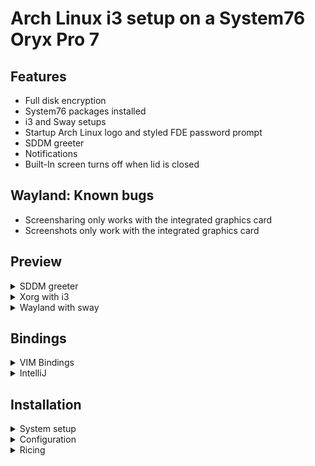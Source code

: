 # Arch Linux i3 setup on a System76 Oryx Pro 7
## Features
* Full disk encryption
* System76 packages installed
* i3 and Sway setups
* Startup Arch Linux logo and styled FDE password prompt
* SDDM greeter
* Notifications 
* Built-In screen turns off when lid is closed

## Wayland: Known bugs
* Screensharing only works with the integrated graphics card
* Screenshots only work with the integrated graphics card

## Preview
<details>
<summary>SDDM greeter</summary>

![greeter](preview/greeter.png)
</details>

<details>
<summary>Xorg with i3</summary>

![i3](preview/i3.png)
</details>
<details>
<summary>Wayland with sway</summary>

![sway](preview/sway.png)
</details>

## Bindings
<details>
<summary>VIM Bindings</summary>

### Moving
#### Words
* **b**: Move to the start of the **previous** word
* **w**: Move to the start of the **next** word
* **e**: Move to the end of the word
#### Lines
* **0**: Move to the start of the line
* **^**: Move to the first **non-blank** character of the line
* **$**: Move to the end of the line
* **:<LINE_NUMBER>**: Move to a specific line
* **G**: Move to the end of the file
* **gg**: Move to the begginning of the file

### Inserting Text
* **a**: Insert **after** the cursor
* **A**: Insert at the **end** of the line
* **o**: Insert **below** the current line
* **O**: Insert **above** the current line

### Editing Text
* **r**: Replace a single character and return to command mode
* **cc**: **Replace (its in the clipboard)** entire line and go into insert mode
* **c<MOVEMENT CHARACTER>**: Replace from the cursor to whereever specified after
* **J / gJ**: Merge with the line below with or without a space
* **u**: Undo
* **CTRL + r**: Redo
* **w !sudo tee %**: Write file using sudo and tee

### Copy and Paste
* **yy**: Copy line
* **dd**: Cut line
* **p**: Paste **after** the cursor
* **P**: Paste **before** the cursor

### Selecting
* **v**: Select by character
* **V**: Select by line
* **CTRL + v**: Select by block mode
* **y**: Copy selected
* **d**: Cut selected
* **u**: Change to lowercase
* **U**: Change to uppercase

### Searching
* **(/|?)pattern**: Forward or backward pattern search
* **n**: Repeat search in same direction
* **N**: Repeat search in oppsosite direction

</details>
<details>
<summary>IntelliJ</summary>

* **CTRL + ALT + R**: Rename
* **CTRL + ALT + T**: Sorround with
* **CTRL + ALT + V**: Extract local variable
* **CTRL + ALT + F**: Extract to field
* **CTRL + ALT + N**: Inline
* **CTRL + ALT + M**: Extract method

</details>

## Installation
<details>
<summary>System setup</summary>

### Create a bootable ArchLinux USB drive
```sh
sudo umount /dev/sdx
sudo dd bs=4M if=arch_linux.ISO of=/dev/sdb status=progress
```

Insert drive and reboot into the drive.

### Installation convinience
```sh
# Available keyboard layouts
ls /usr/share/kbd/keymaps/**/*.map.gz
loadkeys de-latin1

# Adjust TTY font size
ls /usr/share/kbd/consolefonts | grep -P "[2-9]\d+\.ps"
# Use the biggest font you can find
setfont latarcyrheb-sun32
```

### Verify boot mode
If it shows an output it uses UEFI, if not it uses BIOS
```sh
ls /sys/firmware/efi/efivars
```
This tutorial only supports UEFI.

### Setting up an internet connection
```sh
# Verify your connection
ping www.google.com

# If not try this
## Ethernet
### Find adapters
ip link
### Configure adapter
ip link set NIC up
dhclient NIC

## Wireless
ip link
ip link set wlan0 up
### Chose on variant
#### No encryption
iw dev wlan0 connect “your_essid”
#### WEP
iw dev wlan0 connect “your_essid” key 0:your_key
#### WPA/WPA2
wpa_passphrase my_essid my_passphrase > /etc/wpa_supplicant/my_essid.conf
wpa_supplicant -c /etc/wpa_supplicant/my_essid.conf -i wlan0
wpa_supplicant -B -c /etc/wpa_supplicant/my_essid.conf -i wlan0
dhclient wlan0

# Verify your connection
ping www.google.com
```

### Update system clock
```sh
timedatectl set-ntp true
```

### Prepare for LUKS encryption
```sh
modprobe dm-crypt
modprobe dm-mod
```

### Prepare disks
```sh
# Find your disk for me its nvme1n1
lsblk

# You may have to remove partitions before
# Follow the instructions d, enter, select partition, repeat
fdisk /dev/nvme0n1

# Choose gpt
cfdisk /dev/nvme0n1
# Create 3 partitions
## Goto new, enter size and select type, 'Free Space'
## First: Size: 256MB, Type: 'EFI'
## Second: Size: 512MB, Type: 'ext4'
## Third: Size: Rest, Type: 'ext4'
## Goto write and press enter
```

#### Encrypt root partition
```sh
# Confirm with uppercase YES and type desired password
cryptsetup luksFormat /dev/nvme0n1p3

# Open it, it will prompt for your password
# The partition will be available under /dev/mapper/luks_root
cryptsetup open /dev/nvme0n1p3 luks_root
```

#### Format and mount file system
```sh
# Format all partitions
mkfs.vfat -n “EFI” /dev/nvme0n1p1
mkfs.ext4 -L boot /dev/nvme0n1p2
mkfs.ext4 -L root /dev/mapper/luks_root

# Mount them
mount /dev/mapper/luks_root /mnt
mkdir /mnt/boot
mount /dev/nvme0n1p2 /mnt/boot
mkdir /mnt/boot/efi
mount /dev/nvme0n1p1 /mnt/boot/efi

# Create a swap
cd /mnt
dd if=/dev/zero of=swap bs=1M count=65536
mkswap swap
swapon swap
chmod 0600 swap
```

### Update Pacman mirrors
Find the mirror closes to you and copy it to the top of the list
```sh
vim /etc/pacman.d/mirrorslist
```

### Installing ArchLinux
```bash
# Pacstrap
pacstrap -i /mnt base base-devel efibootmgr grub linux linux-firmare networkmanager sudo vi gvim bash-completion nano
genfstab -U /mnt >> /mnt/etc/fstab

# Change root to new system
arch-chroot /mnt

pacman -S git
git clone https://github.com/Geigerkind/dotfiles
cd dotfiles
bash ./scripts/install_arch.sh nvme0n1p2 nvme0n1p3

exit
reboot
```
</details>

<details>
<summary>Configuration</summary>

```bash
sudo dhcpcd
git clone https://github.com/Geigerkind/dotfiles
bash ./scripts/config.sh nvme0n1p3

# Enable dGPU
reboot
prime-offload
optimus-manager --switch nvidia
sudo system76-power graphics nvidia

reboot
```
</details>

<details>
<summary>Ricing</summary>

```bash
bash ./scripts/rice.sh

nvim +PackerInstall

# reboot for everything to take effect
```
</details>
